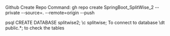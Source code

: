 Github Create Repo Command:
gh repo create SpringBoot_SplitWise_2 --private --source=. --remote=origin --push

psql
CREATE DATABASE splitwise2;
\c splitwise; To connect to database
\dt public.*; to check the tables